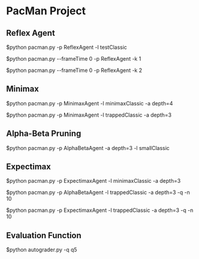 PacMan Project
======================

Reflex Agent
------------
$python pacman.py -p ReflexAgent -l testClassic

$python pacman.py --frameTime 0 -p ReflexAgent -k 1

$python pacman.py --frameTime 0 -p ReflexAgent -k 2

Minimax
-------
$python pacman.py -p MinimaxAgent -l minimaxClassic -a depth=4

$python pacman.py -p MinimaxAgent -l trappedClassic -a depth=3

Alpha-Beta Pruning
------------------
$python pacman.py -p AlphaBetaAgent -a depth=3 -l smallClassic

Expectimax
----------
$python pacman.py -p ExpectimaxAgent -l minimaxClassic -a depth=3

$python pacman.py -p AlphaBetaAgent -l trappedClassic -a depth=3 -q -n 10

$python pacman.py -p ExpectimaxAgent -l trappedClassic -a depth=3 -q -n 10

Evaluation Function
-------------------
$python autograder.py -q q5

